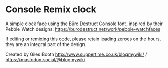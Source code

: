 # Console Remix clock

A simple clock face using the Büro Destruct Console font, inspired by their Pebble Watch designs: https://burodestruct.net/work/pebble-watchfaces

If editing or remixing this code, please retain leading zeroes on the hours, they are an integral part of the design.

Created by Giles Booth http://www.suppertime.co.uk/blogmywiki/ / https://mastodon.social/@blogmywiki

[](watch-in-use.jpeg)
